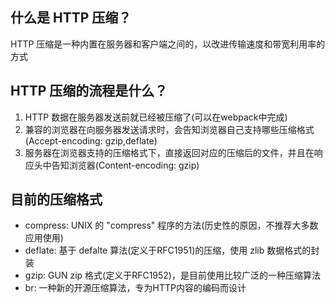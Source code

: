 ## 什么是 HTTP 压缩？

HTTP 压缩是一种内置在服务器和客户端之间的，以改进传输速度和带宽利用率的方式

## HTTP 压缩的流程是什么？

1. HTTP 数据在服务器发送前就已经被压缩了(可以在webpack中完成)
2. 兼容的浏览器在向服务器发送请求时，会告知浏览器自己支持哪些压缩格式(Accept-encoding: gzip,deflate)
3. 服务器在浏览器支持的压缩格式下，直接返回对应的压缩后的文件，并且在响应头中告知浏览器(Content-encoding: gzip)

## 目前的压缩格式

- compress: UNIX 的 "compress" 程序的方法(历史性的原因，不推荐大多数应用使用)
- deflate: 基于 defalte 算法(定义于RFC1951)的压缩，使用 zlib 数据格式的封装
- gzip: GUN zip 格式(定义于RFC1952)，是目前使用比较广泛的一种压缩算法
- br: 一种新的开源压缩算法，专为HTTP内容的编码而设计